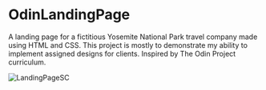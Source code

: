 # OdinLandingPage
A landing page for a fictitious Yosemite National Park travel company made using HTML and CSS. This project is mostly to demonstrate my ability to implement assigned designs for clients. Inspired by The Odin Project curriculum.

![LandingPageSC](https://user-images.githubusercontent.com/94317400/150014821-ac263be4-1b55-4708-a7f0-3ba5b91367e9.png)
